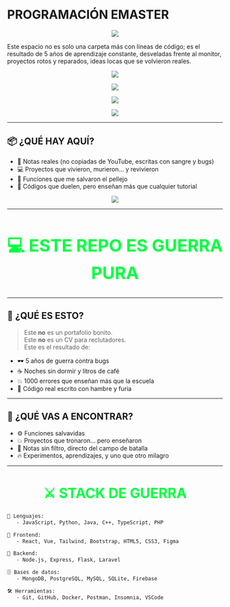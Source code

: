 # PROGRAMACIÓN EMASTER
<p align="center">
  <img src="https://readme-typing-svg.herokuapp.com?font=Fira+Code&size=25&pause=1000&color=00FFD1&center=true&vCenter=true&width=800&lines=🚧+++++++l+++++Repositorio+contiene+5+a%C3%B1os+de+aprendizaje+en+programacion;🔥+Errores,+éxitos+y+código+que+me+marcaron;👨‍💻+Aquí+se+rompe+y+se+reconstruye+con+prop%C3%B3sito" />
</p>


<!-- Arte ASCII personalizado -->
Este espacio no es solo una carpeta más con líneas de código; es el resultado de 5 años de aprendizaje constante, desveladas frente al monitor, proyectos rotos y reparados, ideas locas que se volvieron reales.
<!-- Encabezado con estilo -->
<p align="center">
  <img src="https://readme-typing-svg.herokuapp.com?font=Fira+Code&size=24&pause=1000&color=00F7FF&width=700&lines=💻+5+A%C3%91OS+DE+C%C3%93DIGO+REAL;🔥+MI+CAMINO+EN+LA+PROGRAMACI%C3%93N;🚀+APRENDIENDO+%2B+ROMPIENDO+%2B+AVANZANDO" />
</p>


<p align="center">
  <img src="https://readme-typing-svg.herokuapp.com?font=JetBrains+Mono&size=26&pause=1000&color=00FFB2&center=true&vCenter=true&width=800&lines=%F0%9F%94%AA+5+A%C3%91OS+DOMANDO+EL+C%C3%93DIGO;FULL+STACK+SIN+MIEDO+AL+BUG;ESTE+REPO+NO+ES+CURRICULUM...+ES+LEGADO" />
</p>




<!-- Encabezado brutal y animado -->

<p align="center">
  <img src="https://readme-typing-svg.herokuapp.com?font=Fira+Code&size=28&pause=1000&color=F70000&center=true&vCenter=true&width=900&lines=%F0%9F%94%A5+5+A%C3%91OS+DE+PURO+C%C3%93DIGO+SIN+FILTROS;FULLSTACK+HECHO+EN+LA+CALLE+Y+LA+PR%C3%81CTICA;NO+ES+UN+REPO...+ES+UNA+DECLARACI%C3%93N+DE+GUERRA" />
</p>


<!-- 🔥 CABECERA CON ANIMACIÓN EXTREMA 🔥 -->
<p align="center">
  <img src="https://readme-typing-svg.herokuapp.com?font=Fira+Code&size=28&pause=800&color=FF0000&background=00000000&center=true&vCenter=true&width=1000&lines=%F0%9F%9A%80+NO+ES+UN+PORTAFOLIO...+ES+UNA+ZONA+DE+GUERRA;😤+AQU%C3%8D+SE+FORMA+EL+C%C3%93DIGO+A+PUTAZOS;🔥+5+A%C3%91OS+DE+CAOS,+ERRORES,+Y+GLORIA;☕+NO+DORMIR+ES+NORMAL,+RENUNCIAR+NO;🐺+BIENVENIDO+A+MI+SELVA+DE+C%C3%93DIGO" />
</p>

---

## 📦 ¿QUÉ HAY AQUÍ?

- 🧠 Notas reales (no copiadas de YouTube, escritas con sangre y bugs)  
- 💻 Proyectos que vivieron, murieron… y revivieron  
- 🔩 Funciones que me salvaron el pellejo  
- 🤕 Códigos que duelen, pero enseñan más que cualquier tutorial  






<!-- 🔥 TÍTULO HACKER EN MOVIMIENTO 🔥 -->
<p align="center">
  <img src="https://readme-typing-svg.demolab.com?font=Fira+Code&size=30&duration=3000&pause=600&color=00FF41&center=true&vCenter=true&width=1000&lines=🧠+5+A%C3%91OS+DE+PURO+C%C3%93DIGO+Y+CAOS;🔥+ESTE+REPO+NO+ES+BONITO,+ES+REAL;💀+AQU%C3%8D+SE+PROGRAM%C3%93+CON+HAMBRE,+CAF%C3%89+Y+BUGS;🐍+CODIGO+VIVO,+LEYES+ROTAS" />
</p>

---

<h2 align="center" style="color:#00FF41; font-size:40px;">💻 ESTE REPO ES GUERRA PURA</h2>

---

## 🧨 ¿QUÉ ES ESTO?

> Este **no** es un portafolio bonito.  
> Este **no** es un CV para reclutadores.  
> Este es el resultado de:

- 🕶️ 5 años de guerra contra bugs  
- ☕ Noches sin dormir y litros de café  
- 💥 1000 errores que enseñan más que la escuela  
- 🧠 Código real escrito con hambre y furia  

---

## 💼 ¿QUÉ VAS A ENCONTRAR?

- ⚙️ Funciones salvavidas  
- 💥 Proyectos que tronaron... pero enseñaron  
- 🧠 Notas sin filtro, directo del campo de batalla  
- 🔥 Experimentos, aprendizajes, y uno que otro milagro

---

<h2 align="center" style="color:#00FF41; font-size:32px;">⚔️ STACK DE GUERRA</h2>

```txt
🧠 Lenguajes:
   - JavaScript, Python, Java, C++, TypeScript, PHP

🚀 Frontend:
   - React, Vue, Tailwind, Bootstrap, HTML5, CSS3, Figma

💾 Backend:
   - Node.js, Express, Flask, Laravel

🗄️ Bases de datos:
   - MongoDB, PostgreSQL, MySQL, SQLite, Firebase

🛠️ Herramientas:
   - Git, GitHub, Docker, Postman, Insomnia, VSCode

